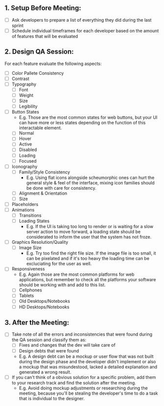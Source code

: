 ## 1. Setup Before Meeting:
* [ ] Ask developers to prepare a list of everything they did during the last sprint
* [ ] Schedule individual timeframes for each developer based on the amount of features that will be evaluated

## 2. Design QA Session:
For each feature evaluate the following aspects:
* [ ] Color Pallete Consistency
* [ ] Contrast
* [ ] Typography
    * [ ] Font
    * [ ] Weight
    * [ ] Size
    * [ ] Legibility
* [ ] Button States
    * E.g. Those are the most common states for web buttons, but your UI can have more or less states depending on the function of this interactable element.
    * [ ] Normal
    * [ ] Hover
    * [ ] Active
    * [ ] Disabled
    * [ ] Loading
    * [ ] Focused 
* [ ] Iconography
    * [ ] Family/Style Consistency
         * E.g. Using flat icons alongside scheumorphic ones can hurt the general style & feel of the interface, mixing icon families should be done with care for consistency.
    * [ ] Alignment & Orientation
    * [ ] Size
* [ ] Placeholders
* [ ] Animations
    * [ ] Transitions
    * [ ] Loading States
         * E.g. If the UI is taking too long to render or is waiting for a slow server action to move forward, a loading state should be considerated to inform the user that the system has not froze.
* [ ] Graphics Resolution/Quality
    * [ ] Image Size
        * E.g. Try too find the right file size. If the image file is too small, it can be pixelated and if it's too heavy the loading time can be excluciating for the user as well.
* [ ] Responsiveness
    * E.g. Again those are the most common platforms for web applications, but remember to check all the platforms your software should be working with and add to this list.
    * [ ] Cellphones
    * [ ] Tablets
    * [ ] Old Desktops/Notebooks
    * [ ] HD Desktops/Notebooks

## 3. After the Meeting:
* [ ] Take note of all the errors and inconsistencies that were found during the QA session and classify them as:
    * [ ] Fixes and changes that the dev will take care of
    * [ ] Design debts that were found
    * E.g. A design debt can be a mockup or user flow that was not built during the design phase and the developer didn't implement or also a mockup that was misundestood, lacked a detailed explanation and generated a wrong result.
* [ ] If you can't think of a obvious solution for a specific problem, add them to your research track and find the solution after the meeting.
  * E.g. Avoid doing mockup adjustments or researching during the meeting, because you'll be stealing the developer's time to do a task that is individual to the designer.